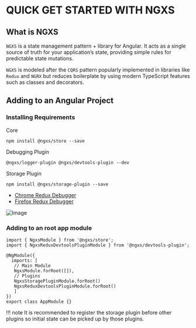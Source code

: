# QUICK GET STARTED WITH NGXS

## What is NGXS

`NGXS` is a state management pattern + library for Angular. It acts as a single source of truth for your application’s state, providing simple rules for predictable state mutations.

`NGXS` is modeled after the `CQRS` pattern popularly implemented in libraries like `Redux` and `NGRX` but reduces boilerplate by using modern TypeScript features such as classes and decorators.

## Adding to an Angular Project

### Installing Requirements

Core

```
npm install @ngxs/store --save
```

Debugging Plugin

```
@ngxs/logger-plugin @ngxs/devtools-plugin --dev
```

Storage Plugin

```
npm install @ngxs/storage-plugin --save
```

- [Chrome Redux Debugger](https://chrome.google.com/webstore/detail/redux-devtools/lmhkpmbekcpmknklioeibfkpmmfibljd)
- [Firefox Redux Debugger](https://addons.mozilla.org/en-US/firefox/addon/reduxdevtools/)

![Image](https://490253082-files.gitbook.io/~/files/v0/b/gitbook-x-prod.appspot.com/o/spaces%2F-L9CoGJCq3UCfKJ7RCUg-347405460%2Fuploads%2Fgit-blob-14fd00e64a2f1da8023ada2c9244a2d49a99818e%2Fdevtools.png?alt=media)

### Adding to an root app module

``` title="app.modules.ts" hl_lines="9" linenums="1"
import { NgxsModule } from '@ngxs/store';
import { NgxsReduxDevtoolsPluginModule } from '@ngxs/devtools-plugin';

@NgModule({
  imports: [  
   // Main Module
   NgxsModule.forRoot([]),
   // Plugins
   NgxsStoragePluginModule.forRoot()
   NgxsReduxDevtoolsPluginModule.forRoot()
   ]
})
export class AppModule {}
```

!!! note
    It is recommended to register the storage plugin before other plugins so initial state can be picked up by those plugins.

